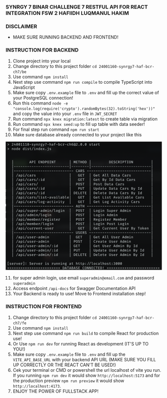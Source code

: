 ### SYNRGY 7 BINAR CHALLENGE 7 RESTFUL API FOR REACT INTEGRATION FSW 2 HAFIIDH LUQMANUL HAKIM

### DISCLAIMER
- MAKE SURE RUNNING BACKEND AND FRONTEND!

### INSTRUCTION FOR BACKEND
1. Clone project into your local
2. Change directory to this project folder `cd 24001160-synrgy7-haf-bcr-ch7/be`
3. Use command `npm install`
4. Next step use command `npm run compile` to compile TypeScript into JavaScript
5. Make sure copy `.env.example` file to `.env` and fill up the correct value of your PostgreSQL connection!
6. Run this command `node -e "console.log(require('crypto').randomBytes(32).toString('hex'))"` and copy the value into your `.env` file in `JWT_SECRET`
7. Run command `npx knex migration:latest` to create table via migration
8. Run command `npx knex seed:up` to fill up table with data seeder!
9. For final step run command `npm run start`
10. Make sure database already connected to your project like this
   
![alt text](./database_connected.png)

11. for super admin login, use email `superadmin@email.com` and password `superadmin`
12. Access endpoint `/api-docs` for Swagger Documentation API
13. Your Backend is ready to use! Move to Frontend installation step!

### INSTRUCTION FOR FRONTEND
1. Change directory to this project folder `cd 24001160-synrgy7-haf-bcr-ch7/fe`
2. Use command `npm install`
3. Next step use command `npm run build` to compile React for production use!
4. Or Use `npm run dev` for running React as development (IT'S UP TO YOU!)
5. Make sure copy `.env.example` file to `.env` and fill up the `VITE_API_BASE_URL` with your backend API URL (MAKE SURE YOU FILL UP CORRECTLY OR THE REACT CAN'T BE USED!)
6. Cek your terminal or CMD or powershell the url localhost of vite you run. If you running `npm run dev` it would show `http://localhost:5173` and for the production preview `npm run preview` it would show `http://localhost:4173`.
7. ENJOY THE POWER OF FULLSTACK APP!
